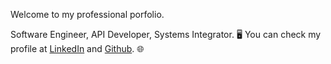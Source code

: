 Welcome to my professional porfolio.

Software Engineer, API Developer,  Systems Integrator.  🖥️
You can check my profile at [LinkedIn](https://www.linkedin.com/in/rannieollit/) and [Github](https://einnar82.github.io/). 🌐
